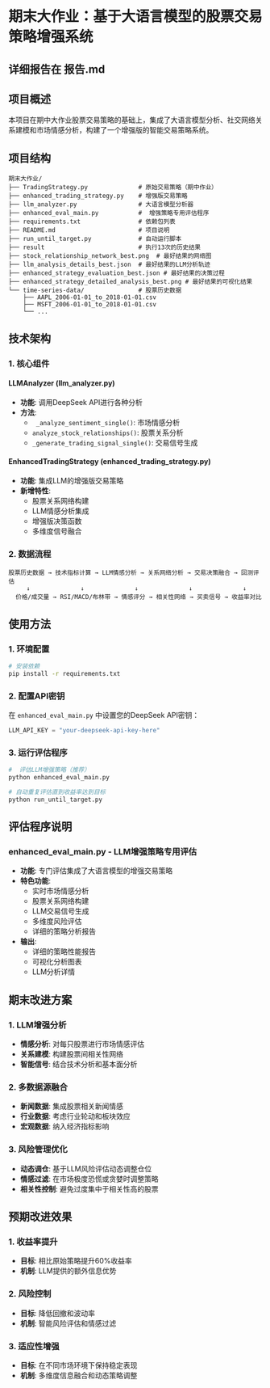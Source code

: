# 期末大作业：基于大语言模型的股票交易策略增强系统
## 详细报告在   报告.md 
## 项目概述

本项目在期中大作业股票交易策略的基础上，集成了大语言模型分析、社交网络关系建模和市场情感分析，构建了一个增强版的智能交易策略系统。

## 项目结构

```
期末大作业/
├── TradingStrategy.py              # 原始交易策略（期中作业）
├── enhanced_trading_strategy.py    # 增强版交易策略
├── llm_analyzer.py                 # 大语言模型分析器
├── enhanced_eval_main.py           #  增强策略专用评估程序
├── requirements.txt                # 依赖包列表
├── README.md                       # 项目说明
├── run_until_target.py             # 自动运行脚本
├── result                          # 执行13次的历史结果
├── stock_relationship_network_best.png  # 最好结果的网络图
├── llm_analysis_details_best.json  # 最好结果的LLM分析轨迹
├── enhanced_strategy_evaluation_best.json # 最好结果的决策过程
├── enhanced_strategy_detailed_analysis_best.png # 最好结果的可视化结果
└── time-series-data/               # 股票历史数据
    ├── AAPL_2006-01-01_to_2018-01-01.csv
    ├── MSFT_2006-01-01_to_2018-01-01.csv
    └── ...
```

## 技术架构

### 1. 核心组件

#### LLMAnalyzer (llm_analyzer.py)

- **功能**: 调用DeepSeek API进行各种分析
- **方法**:
  - ` _analyze_sentiment_single()`: 市场情感分析
  - `analyze_stock_relationships()`: 股票关系分析
  - `_generate_trading_signal_single()`: 交易信号生成

#### EnhancedTradingStrategy (enhanced_trading_strategy.py)

- **功能**: 集成LLM的增强版交易策略
- **新增特性**:
  - 股票关系网络构建
  - LLM情感分析集成
  - 增强版决策函数
  - 多维度信号融合



### 2. 数据流程

```
股票历史数据 → 技术指标计算 → LLM情感分析 → 关系网络分析 → 交易决策融合 → 回测评估
     ↓              ↓              ↓              ↓              ↓
  价格/成交量 → RSI/MACD/布林带 → 情感评分 → 相关性网络 → 买卖信号 → 收益率对比
```

## 使用方法

### 1. 环境配置

```bash
# 安装依赖
pip install -r requirements.txt

```

### 2. 配置API密钥

在 `enhanced_eval_main.py` 中设置您的DeepSeek API密钥：

```python
LLM_API_KEY = "your-deepseek-api-key-here"
```

### 3. 运行评估程序

```bash
#  评估LLM增强策略（推荐）
python enhanced_eval_main.py

# 自动重复评估直到收益率达到目标
python run_until_target.py

```

## 评估程序说明

### enhanced_eval_main.py - LLM增强策略专用评估

- **功能**: 专门评估集成了大语言模型的增强交易策略
- **特色功能**:
  - 实时市场情感分析
  - 股票关系网络构建
  - LLM交易信号生成
  - 多维度风险评估
  - 详细的策略分析报告
- **输出**: 
  - 详细的策略性能报告
  - 可视化分析图表
  - LLM分析详情

## 期末改进方案

### 1. LLM增强分析

- **情感分析**: 对每只股票进行市场情感评估
- **关系建模**: 构建股票间相关性网络
- **智能信号**: 结合技术分析和基本面分析

### 2. 多数据源融合

- **新闻数据**: 集成股票相关新闻情感
- **行业数据**: 考虑行业轮动和板块效应
- **宏观数据**: 纳入经济指标影响

### 3. 风险管理优化

- **动态调仓**: 基于LLM风险评估动态调整仓位
- **情感过滤**: 在市场极度恐慌或贪婪时调整策略
- **相关性控制**: 避免过度集中于相关性高的股票

## 预期改进效果

### 1. 收益率提升

- **目标**: 相比原始策略提升60%收益率
- **机制**: LLM提供的额外信息优势

### 2. 风险控制

- **目标**: 降低回撤和波动率
- **机制**: 智能风险评估和情感过滤

### 3. 适应性增强

- **目标**: 在不同市场环境下保持稳定表现
- **机制**: 多维度信息融合和动态策略调整



